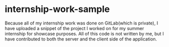 # internship-work-sample
Because all of my internship work was done on GitLab(which is private), I have uploaded a snippet of the project I worked on for my summer internship for showcase purposes. All of this code is not written by me, but I have contributed to both the server and the client side of the application. 
